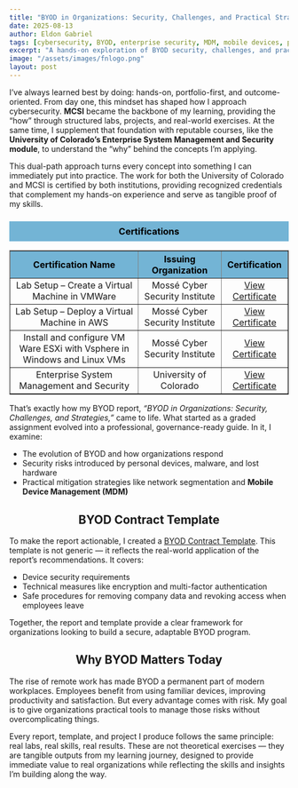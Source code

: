 ```yaml
---
title: "BYOD in Organizations: Security, Challenges, and Practical Strategies"
date: 2025-08-13
author: Eldon Gabriel
tags: [cybersecurity, BYOD, enterprise security, MDM, mobile devices, portfolio]
excerpt: "A hands-on exploration of BYOD security, challenges, and practical strategies for organizations, combining MCSI labs with University of Colorado coursework."
image: "/assets/images/fnlogo.png"
layout: post
---
```


I’ve always learned best by doing: hands-on, portfolio-first, and outcome-oriented. From day one, this mindset has shaped how I approach cybersecurity. **MCSI** became the backbone of my learning, providing the “how” through structured labs, projects, and real-world exercises. At the same time, I supplement that foundation with reputable courses, like the **University of Colorado’s Enterprise System Management and Security module**, to understand the “why” behind the concepts I’m applying.

This dual-path approach turns every concept into something I can immediately put into practice. The work for both the University of Colorado and MCSI is certified by both institutions, providing recognized credentials that complement my hands-on experience and serve as tangible proof of my skills.

<h3 style="text-align: center; background-color: #73b4d5; color: #000000; padding: 8px;">Certifications</h3>
<table align="center" border="1" cellspacing="0" cellpadding="5">
  <thead>
    <tr style="background-color: #73b4d5; color: #000000; text-align: center;">
      <th style="text-align: center;">Certification Name</th>
      <th style="text-align: center;">Issuing Organization</th>
      <th style="text-align: center;">Certification</th>
    </tr>
  </thead>
  <tbody>
    <tr>
      <td style="text-align: center;">Lab Setup – Create a Virtual Machine in VMWare</td>
      <td style="text-align: center;">Mossé Cyber Security Institute	</td>
      <td style="text-align: center;"><a href="https://students.mosse-institute.com/exercise/genestDYUfk4OGr6MZPY" target="_blank">View Certificate</a></td>
    </tr>
    <tr>
      <td style="text-align: center;">Lab Setup – Deploy a Virtual Machine in AWS</td>
      <td style="text-align: center;">Mossé Cyber Security Institute	</td>
      <td style="text-align: center;"><a href="https://students.mosse-institute.com/exercise/QUS85HIZ7RdmQhWccq36" target="_blank">View Certificate</a></td>
    </tr>
    <tr>
      <td style="text-align: center;">Install and configure VM Ware ESXi with Vsphere in Windows and Linux VMs</td>
      <td style="text-align: center;">Mossé Cyber Security Institute</td>
      <td style="text-align: center;"><a href="https://students.mosse-institute.com/exercise/rbizQ2e1DXS2hMeDMt5d" target="_blank">View Certificate</a></td>
    </tr>
    <tr>
      <td style="text-align: center;">Enterprise System Management and Security</td>
      <td style="text-align: center;">University of Colorado</td>
      <td style="text-align: center;"><a href="https://coursera.org/share/32f8cfe37c8813eb67e1f14228ac7138" target="_blank">View Certificate</a></td>
     </tr>
  </tbody>
</table>

That’s exactly how my BYOD report, *“BYOD in Organizations: Security, Challenges, and Strategies,”* came to life. What started as a graded assignment evolved into a professional, governance-ready guide. In it, I examine:

- The evolution of BYOD and how organizations respond  
- Security risks introduced by personal devices, malware, and lost hardware  
- Practical mitigation strategies like network segmentation and **Mobile Device Management (MDM)**  

<center><h2>BYOD Contract Template</h2></center>

To make the report actionable, I created a <a href="https://docs.google.com/document/d/1nYALR4K3hXEIv_doF4ODDgC_aZewcpPsmPsQF4vj9w8/edit?usp=sharing" target="_blank">BYOD Contract Template</a>. 
This template is not generic — it reflects the real-world application of the report’s recommendations. It covers:

- Device security requirements  
- Technical measures like encryption and multi-factor authentication  
- Safe procedures for removing company data and revoking access when employees leave  

Together, the report and template provide a clear framework for organizations looking to build a secure, adaptable BYOD program.

<center><h2>Why BYOD Matters Today</h2></center>

The rise of remote work has made BYOD a permanent part of modern workplaces. Employees benefit from using familiar devices, improving productivity and satisfaction. But every advantage comes with risk. My goal is to give organizations practical tools to manage those risks without overcomplicating things.

Every report, template, and project I produce follows the same principle: real labs, real skills, real results. These are not theoretical exercises — they are tangible outputs from my learning journey, designed to provide immediate value to real organizations while reflecting the skills and insights I’m building along the way.
